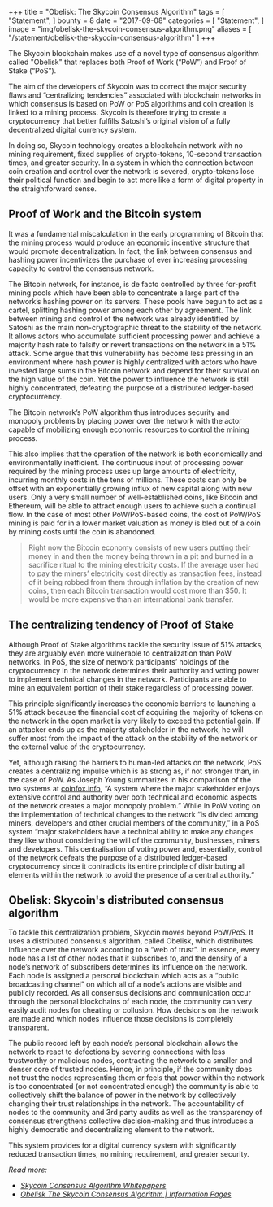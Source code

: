 +++
title = "Obelisk: The Skycoin Consensus Algorithm"
tags = [
    "Statement",
]
bounty = 8
date = "2017-09-08"
categories = [
    "Statement",
]
image = "img/obelisk-the-skycoin-consensus-algorithm.png"
aliases = [
	"/statement/obelisk-the-skycoin-consensus-algorithm"
]
+++

The Skycoin blockchain makes use of a novel type of consensus algorithm
called "Obelisk" that replaces both Proof of Work (“PoW”) and Proof of Stake
(“PoS”).

The aim of the developers of Skycoin was to correct the major security flaws
and “centralizing tendencies” associated with blockchain networks in which
consensus is based on PoW or PoS algorithms and coin creation is linked to a
mining process. Skycoin is therefore trying to create a cryptocurrency that
better fulfills Satoshi’s original vision of a fully decentralized digital
currency system.

In doing so, Skycoin technology creates a blockchain network with no mining
requirement, fixed supplies of crypto-tokens, 10-second transaction times, and
greater security. In a system in which the connection between coin creation
and control over the network is severed, crypto-tokens lose their political
function and begin to act more like a form of digital property in the
straightforward sense.

## Proof of Work and the Bitcoin system

It was a fundamental miscalculation in the early programming of Bitcoin that
the mining process would produce an economic incentive structure that would
promote decentralization. In fact, the link between consensus and hashing
power incentivizes the purchase of ever increasing processing capacity to
control the consensus network.

The Bitcoin network, for instance, is de facto controlled by three for-profit
mining pools which have been able to concentrate a large part of the network’s
hashing power on its servers. These pools have begun to act as a cartel,
splitting hashing power among each other by agreement. The link between mining
and control of the network was already identified by Satoshi as the main
non-cryptographic threat to the stability of the network. It allows actors who
accumulate sufficient processing power and achieve a majority hash rate to
falsify or revert transactions on the network in a 51% attack. Some argue that
this vulnerability has become less pressing in an environment where hash power
is highly centralized with actors who have invested large sums in the Bitcoin
network and depend for their survival on the high value of the coin. Yet the
power to influence the network is still highly concentrated, defeating the
purpose of a distributed ledger-based cryptocurrency.

The Bitcoin network’s PoW algorithm thus introduces security and monopoly
problems by placing power over the network with the actor capable of
mobilizing enough economic resources to control the mining process.

This also implies that the operation of the network is both economically and
environmentally inefficient. The continuous input of processing power required
by the mining process uses up large amounts of electricity, incurring monthly
costs in the tens of millions. These costs can only be offset with an
exponentially growing influx of new capital along with new users. Only a very
small number of well-established coins, like Bitcoin and Ethereum, will be
able to attract enough users to achieve such a continual flow. In the case of
most other PoW/PoS-based coins, the cost
of PoW/PoS mining is paid for in a lower market valuation as money is bled
out of a coin by mining costs until the coin is abandoned.

>Right now the Bitcoin economy consists of new users putting their money in
and then the money being thrown in a pit and burned in a sacrifice ritual to
the mining electricity costs. If the average user had to pay the miners’
electricity cost directly as transaction fees, instead of it being robbed from
them through inflation by the creation of new coins, then each Bitcoin
transaction would cost more than $50. It would be more expensive than an
international bank transfer.

## The centralizing tendency of Proof of Stake

Although Proof of Stake algorithms tackle the security issue of 51% attacks,
they are arguably even more vulnerable to centralization than PoW networks. In
PoS, the size of network participants’ holdings of the cryptocurrency in the
network determines their authority and voting power to implement technical
changes in the network. Participants are able to mine an equivalent portion of
their stake regardless of processing power.

This principle significantly increases the economic barriers to launching a
51% attack because the financial cost of acquiring the majority of tokens on
the network in the open market is very likely to exceed the potential gain. If
an attacker ends up as the majority stakeholder in the network, he will suffer
most from the impact of the attack on the stability of the network or the
external value of the cryptocurrency.

Yet, although raising the barriers to human-led attacks on the network, PoS
creates a centralizing impulse which is as strong as, if not stronger than, in
the case of PoW. As Joseph Young summarizes in his comparison of the two
systems at [coinfox.info](http://www.coinfox.info/), “A system where the major
stakeholder enjoys extensive control and authority over both technical and
economic aspects of the network creates a major monopoly problem.” While in PoW
voting on the implementation of technical changes to the network “is divided
among miners, developers and other crucial members of the community,” in a PoS
system “major stakeholders have a technical ability to make any changes they
like without considering the will of the community, businesses, miners and
developers. This centralisation of voting power and, essentially, control of
the network defeats the purpose of a distributed ledger-based cryptocurrency
since it contradicts its entire principle of distributing all elements within
the network to avoid the presence of a central authority.”

## Obelisk: Skycoin's distributed consensus algorithm

To tackle this centralization problem, Skycoin moves beyond PoW/PoS.
It uses a distributed consensus algorithm, called Obelisk, which
distributes influence over the network according to a “web of trust”. In
essence, every node has a list of other nodes that it subscribes to, and the
density of a node’s network of subscribers determines its influence on the
network. Each node is assigned a personal blockchain which acts as a “public
broadcasting channel” on which all of a node’s actions are visible and
publicly recorded. As all consensus decisions and communication occur through
the personal blockchains of each node, the community can very easily audit
nodes for cheating or collusion. How decisions on the network are made and
which nodes influence those decisions is completely transparent.

The public record left by each node’s personal blockchain allows the network
to react to defections by severing connections with less trustworthy or
malicious nodes, contracting the network to a smaller and denser core of
trusted nodes. Hence, in principle, if the community does not trust the nodes
representing them or feels that power within the network is too concentrated
(or not concentrated enough) the community is able to collectively shift the
balance of power in the network by collectively changing their trust
relationships in the network. The accountability of nodes to the community and
3rd party audits as well as the transparency of consensus strengthens
collective decision-making and thus introduces a highly democratic and
decentralizing element to the network.

This system provides for a digital currency system with significantly reduced
transaction times, no mining requirement, and greater security.

*Read more:*

* *[Skycoin Consensus Algorithm Whitepapers](https://www.skycoin.net/whitepapers)*
* *[Obelisk The Skycoin Consensus Algorithm | Information Pages](/overview/obelisk-skycoin-consensus-algorithm-information-pages/)*
